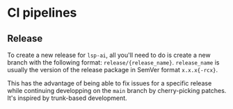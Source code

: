 # CI pipelines

## Release

To create a new release for `lsp-ai`, all you'll need to do is create a new branch with the following format: `release/{release_name}`. `release_name` is usually the version of the release package in SemVer format `x.x.x{-rcx}`.

This has the advantage of being able to fix issues for a specific release while continuing developping on the `main` branch by cherry-picking patches. It's inspired by trunk-based development.

